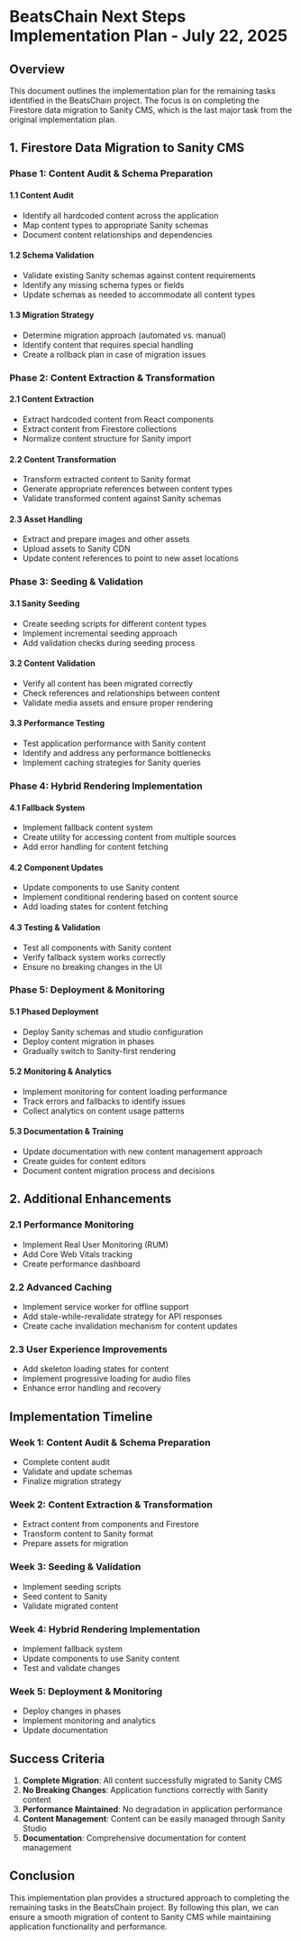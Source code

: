 # BeatsChain Next Steps Implementation Plan - July 22, 2025

## Overview

This document outlines the implementation plan for the remaining tasks identified in the BeatsChain project. The focus is on completing the Firestore data migration to Sanity CMS, which is the last major task from the original implementation plan.

## 1. Firestore Data Migration to Sanity CMS

### Phase 1: Content Audit & Schema Preparation

#### 1.1 Content Audit
- Identify all hardcoded content across the application
- Map content types to appropriate Sanity schemas
- Document content relationships and dependencies

#### 1.2 Schema Validation
- Validate existing Sanity schemas against content requirements
- Identify any missing schema types or fields
- Update schemas as needed to accommodate all content types

#### 1.3 Migration Strategy
- Determine migration approach (automated vs. manual)
- Identify content that requires special handling
- Create a rollback plan in case of migration issues

### Phase 2: Content Extraction & Transformation

#### 2.1 Content Extraction
- Extract hardcoded content from React components
- Extract content from Firestore collections
- Normalize content structure for Sanity import

#### 2.2 Content Transformation
- Transform extracted content to Sanity format
- Generate appropriate references between content types
- Validate transformed content against Sanity schemas

#### 2.3 Asset Handling
- Extract and prepare images and other assets
- Upload assets to Sanity CDN
- Update content references to point to new asset locations

### Phase 3: Seeding & Validation

#### 3.1 Sanity Seeding
- Create seeding scripts for different content types
- Implement incremental seeding approach
- Add validation checks during seeding process

#### 3.2 Content Validation
- Verify all content has been migrated correctly
- Check references and relationships between content
- Validate media assets and ensure proper rendering

#### 3.3 Performance Testing
- Test application performance with Sanity content
- Identify and address any performance bottlenecks
- Implement caching strategies for Sanity queries

### Phase 4: Hybrid Rendering Implementation

#### 4.1 Fallback System
- Implement fallback content system
- Create utility for accessing content from multiple sources
- Add error handling for content fetching

#### 4.2 Component Updates
- Update components to use Sanity content
- Implement conditional rendering based on content source
- Add loading states for content fetching

#### 4.3 Testing & Validation
- Test all components with Sanity content
- Verify fallback system works correctly
- Ensure no breaking changes in the UI

### Phase 5: Deployment & Monitoring

#### 5.1 Phased Deployment
- Deploy Sanity schemas and studio configuration
- Deploy content migration in phases
- Gradually switch to Sanity-first rendering

#### 5.2 Monitoring & Analytics
- Implement monitoring for content loading performance
- Track errors and fallbacks to identify issues
- Collect analytics on content usage patterns

#### 5.3 Documentation & Training
- Update documentation with new content management approach
- Create guides for content editors
- Document content migration process and decisions

## 2. Additional Enhancements

### 2.1 Performance Monitoring
- Implement Real User Monitoring (RUM)
- Add Core Web Vitals tracking
- Create performance dashboard

### 2.2 Advanced Caching
- Implement service worker for offline support
- Add stale-while-revalidate strategy for API responses
- Create cache invalidation mechanism for content updates

### 2.3 User Experience Improvements
- Add skeleton loading states for content
- Implement progressive loading for audio files
- Enhance error handling and recovery

## Implementation Timeline

### Week 1: Content Audit & Schema Preparation
- Complete content audit
- Validate and update schemas
- Finalize migration strategy

### Week 2: Content Extraction & Transformation
- Extract content from components and Firestore
- Transform content to Sanity format
- Prepare assets for migration

### Week 3: Seeding & Validation
- Implement seeding scripts
- Seed content to Sanity
- Validate migrated content

### Week 4: Hybrid Rendering Implementation
- Implement fallback system
- Update components to use Sanity content
- Test and validate changes

### Week 5: Deployment & Monitoring
- Deploy changes in phases
- Implement monitoring and analytics
- Update documentation

## Success Criteria

1. **Complete Migration**: All content successfully migrated to Sanity CMS
2. **No Breaking Changes**: Application functions correctly with Sanity content
3. **Performance Maintained**: No degradation in application performance
4. **Content Management**: Content can be easily managed through Sanity Studio
5. **Documentation**: Comprehensive documentation for content management

## Conclusion

This implementation plan provides a structured approach to completing the remaining tasks in the BeatsChain project. By following this plan, we can ensure a smooth migration of content to Sanity CMS while maintaining application functionality and performance.